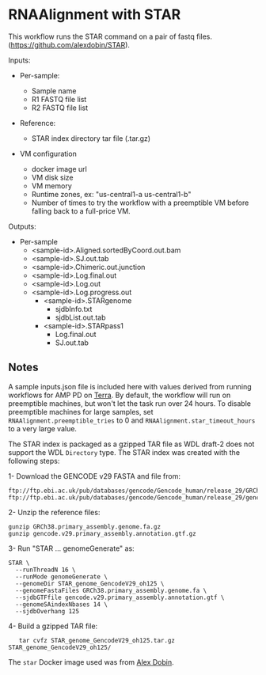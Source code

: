 # RNAAlignment with STAR

This workflow runs the STAR command on a pair of fastq files.
(https://github.com/alexdobin/STAR).

Inputs:
- Per-sample:
  - Sample name
  - R1 FASTQ file list
  - R2 FASTQ file list

- Reference:
  - STAR index directory tar file (.tar.gz)

- VM configuration
  - docker image url
  - VM disk size
  - VM memory
  - Runtime zones, ex: "us-central1-a us-central1-b"
  - Number of times to try the workflow with a preemptible VM before
    falling back to a full-price VM.

Outputs:
- Per-sample
  - &lt;sample-id&gt;.Aligned.sortedByCoord.out.bam
  - &lt;sample-id&gt;.SJ.out.tab
  - &lt;sample-id&gt;.Chimeric.out.junction
  - &lt;sample-id&gt;.Log.final.out
  - &lt;sample-id&gt;.Log.out
  - &lt;sample-id&gt;.Log.progress.out
    - &lt;sample-id&gt;.STARgenome
      - sjdbInfo.txt
      - sjdbList.out.tab
    - &lt;sample-id&gt;.STARpass1
      - Log.final.out
      - SJ.out.tab

## Notes
A sample inputs.json file is included here with values derived from running workflows for AMP PD on [Terra](https://app.terra.bio/). By default, the workflow will run on preemptible machines, but won't let the task run over 24 hours. To disable preemptible machines for large samples, set `RNAAlignment.preemptible_tries` to 0 and `RNAAlignment.star_timeout_hours` to a very large value.

The STAR index is packaged as a gzipped TAR file as WDL draft-2 does not support the WDL `Directory` type.
The STAR index was created with the following steps:

1- Download the GENCODE v29 FASTA and file from:

 ```
ftp://ftp.ebi.ac.uk/pub/databases/gencode/Gencode_human/release_29/GRCh38.primary_assembly.genome.fa.gz
ftp://ftp.ebi.ac.uk/pub/databases/gencode/Gencode_human/release_29/gencode.v29.primary_assembly.annotation.gtf.gz
```
2- Unzip the reference files:
```
gunzip GRCh38.primary_assembly.genome.fa.gz
gunzip gencode.v29.primary_assembly.annotation.gtf.gz
```
3- Run "STAR ... genomeGenerate" as:

```
STAR \
  --runThreadN 16 \
  --runMode genomeGenerate \
  --genomeDir STAR_genome_GencodeV29_oh125 \
  --genomeFastaFiles GRCh38.primary_assembly.genome.fa \
  --sjdbGTFfile gencode.v29.primary_assembly.annotation.gtf \
  --genomeSAindexNbases 14 \
  --sjdbOverhang 125
```
4- Build a gzipped TAR file:
```
   tar cvfz STAR_genome_GencodeV29_oh125.tar.gz STAR_genome_GencodeV29_oh125/
```

The `star` Docker image used was from [Alex Dobin](https://hub.docker.com/r/alexdobin/star/).
